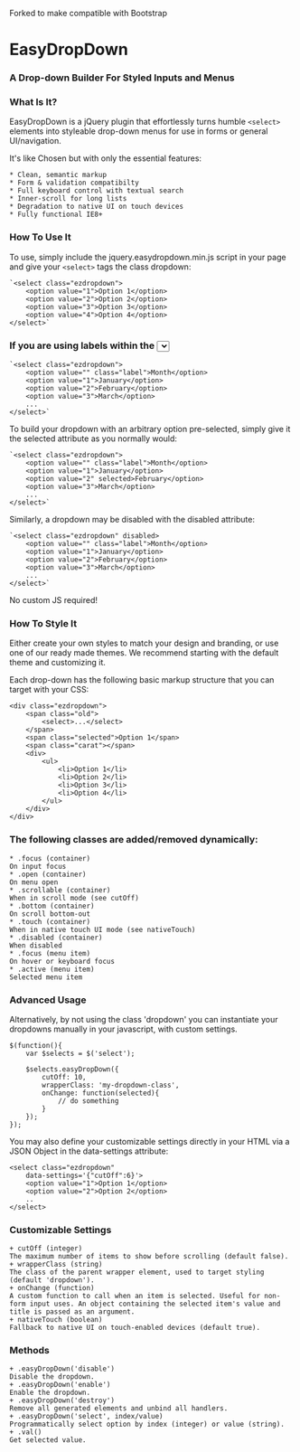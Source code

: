 Forked to make compatible with Bootstrap

# EasyDropDown
### A Drop-down Builder For Styled Inputs and Menus

### What Is It?

EasyDropDown is a jQuery plugin that effortlessly turns humble `<select>` elements into styleable drop-down menus for use in forms or general UI/navigation.


It's like Chosen but with only the essential features:

    * Clean, semantic markup
    * Form & validation compatibilty
    * Full keyboard control with textual search
    * Inner-scroll for long lists
    * Degradation to native UI on touch devices
    * Fully functional IE8+


### How To Use It

To use, simply include the jquery.easydropdown.min.js script in your page and give your `<select>` tags the class dropdown:

	`<select class="ezdropdown">
		<option value="1">Option 1</option>
		<option value="2">Option 2</option>
		<option value="3">Option 3</option>
		<option value="4">Option 4</option>
	</select>`


### If you are using labels within the <select> element, identify them with the class label:


	`<select class="ezdropdown">
		<option value="" class="label">Month</option>
		<option value="1">January</option>
		<option value="2">February</option>
		<option value="3">March</option>
		...
	</select>`


To build your dropdown with an arbitrary option pre-selected, simply give it the selected attribute as you normally would:

	`<select class="ezdropdown">
		<option value="" class="label">Month</option>
		<option value="1">January</option>
		<option value="2" selected>February</option>
		<option value="3">March</option>
		...
	</select>`


Similarly, a dropdown may be disabled with the disabled attribute:

	`<select class="ezdropdown" disabled>
		<option value="" class="label">Month</option>
		<option value="1">January</option>
		<option value="2">February</option>
		<option value="3">March</option>
		...
	</select>`


No custom JS required!

### How To Style It

Either create your own styles to match your design and branding, or use one of our ready made themes. We recommend starting with the default theme and customizing it.

Each drop-down has the following basic markup structure that you can target with your CSS:

	<div class="ezdropdown">
		<span class="old">
			<select>...</select>
		</span>
		<span class="selected">Option 1</span>
		<span class="carat"></span>
		<div>
			<ul>
				<li>Option 1</li>
				<li>Option 2</li>
				<li>Option 3</li>
				<li>Option 4</li>
			</ul>
		</div>
	</div>


### The following classes are added/removed dynamically:

    * .focus (container)
    On input focus
    * .open (container)
    On menu open
    * .scrollable (container)
    When in scroll mode (see cutOff)
    * .bottom (container)
    On scroll bottom-out
    * .touch (container)
    When in native touch UI mode (see nativeTouch)
    * .disabled (container)
    When disabled
    * .focus (menu item)
    On hover or keyboard focus
    * .active (menu item)
    Selected menu item

### Advanced Usage

Alternatively, by not using the class 'dropdown' you can instantiate your dropdowns manually in your javascript, with custom settings.

	$(function(){
		var $selects = $('select');

		$selects.easyDropDown({
			cutOff: 10,
			wrapperClass: 'my-dropdown-class',
			onChange: function(selected){
				// do something
			}
		});
	});


You may also define your customizable settings directly in your HTML via a JSON Object in the data-settings attribute:

	<select class="ezdropdown"
		data-settings='{"cutOff":6}'>
		<option value="1">Option 1</option>
		<option value="2">Option 2</option>
		..
	</select>

### Customizable Settings

    + cutOff (integer)
    The maximum number of items to show before scrolling (default false).
    + wrapperClass (string)
    The class of the parent wrapper element, used to target styling (default 'dropdown').
    + onChange (function)
    A custom function to call when an item is selected. Useful for non-form input uses. An object containing the selected item's value and title is passed as an argument.
    + nativeTouch (boolean)
    Fallback to native UI on touch-enabled devices (default true).

### Methods

    + .easyDropDown('disable')
    Disable the dropdown.
    + .easyDropDown('enable')
    Enable the dropdown.
    + .easyDropDown('destroy')
    Remove all generated elements and unbind all handlers.
    + .easyDropDown('select', index/value)
    Programmatically select option by index (integer) or value (string).
    + .val()
    Get selected value.
